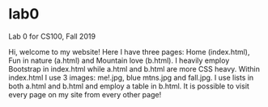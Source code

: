 # lab0
Lab 0 for CS100, Fall 2019

Hi, welcome to my website!
Here I have three pages: Home (index.html), Fun in nature (a.html) and Mountain love (b.html). I heavily employ Bootstrap in index.html while a.html and b.html are more CSS heavy.  Within index.html I use 3 images: me!.jpg, blue mtns.jpg and fall.jpg. I use lists in both a.html and b.html and employ a table in b.html. It is possible to visit every page on my site from every other page!
